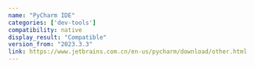 ```yaml
---
name: "PyCharm IDE"
categories: ['dev-tools']
compatibility: native
display_result: "Compatible"
version_from: "2023.3.3"
link: https://www.jetbrains.com.cn/en-us/pycharm/download/other.html
---
```


